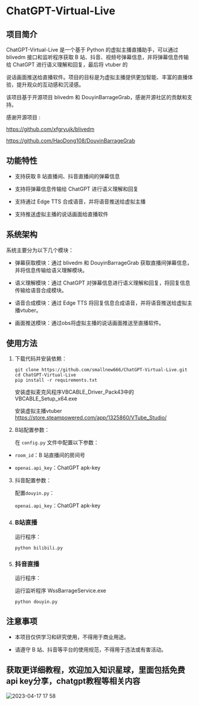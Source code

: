 ChatGPT-Virtual-Live
====================

项目简介
----

ChatGPT-Virtual-Live 是一个基于 Python 的虚拟主播直播助手，可以通过 blivedm 接口和监听程序获取 B 站、抖音、视频号弹幕信息，并将弹幕信息传输给 ChatGPT 进行语义理解和回复，最后将 vtuber 的

说话画面推送给直播软件。项目的目标是为虚拟主播提供更加智能、丰富的直播体验，提升观众的互动感和沉浸感。

该项目基于开源项目 blivedm 和 DouyinBarrageGrab，感谢开源社区的贡献和支持。

感谢开源项目 :

https://github.com/xfgryujk/blivedm

https://github.com/HaoDong108/DouyinBarrageGrab



功能特性
----

*   支持获取 B 站直播间、抖音直播间的弹幕信息
    
*   支持将弹幕信息传输给 ChatGPT 进行语义理解和回复
    
*   支持通过 Edge TTS 合成语音，并将语音推送给虚拟主播
    
*   支持推送虚拟主播的说话画面给直播软件
    

系统架构
----

系统主要分为以下几个模块：

*   弹幕获取模块：通过 blivedm 和 DouyinBarrageGrab 获取直播间弹幕信息，并将信息传输给语义理解模块。
    
*   语义理解模块：通过 ChatGPT 对弹幕信息进行语义理解和回复，将回复信息传输给语音合成模块。
    
*   语音合成模块：通过 Edge TTS 将回复信息合成语音，并将语音推送给虚拟主播vtuber。
    
*   画面推送模块：通过obs将虚拟主播的说话画面推送至直播软件。
    

使用方法
----

1.  下载代码并安装依赖：
    
    ```
    git clone https://github.com/smallnew666/ChatGPT-Virtual-Live.git 
    cd ChatGPT-Virtual-Live 
    pip install -r requirements.txt
    ```
    安装虚拟麦克风程序VBCABLE_Driver_Pack43中的VBCABLE_Setup_x64.exe
    
    安装虚拟主播vtuber  https://store.steampowered.com/app/1325860/VTube_Studio/
    
2.  B站配置参数：
    
    在 `config.py` 文件中配置以下参数：
    

*   `room_id`：B 站直播间的房间号
    
*   `openai.api_key`：ChatGPT apk-key

3.  抖音配置参数：

    配置`douyin.py`：
    
    `openai.api_key`：ChatGPT apk-key
    

4.  ### B站直播
    运行程序：
    
    ```
    python bilibili.py
    ```
5.  ### 抖音直播
    运行程序：
    
    运行监听程序
    WssBarrageService.exe
     ```
    python douyin.py
    ```
注意事项
----

*   本项目仅供学习和研究使用，不得用于商业用途。
    
*   请遵守 B 站、抖音等平台的使用规范，不得用于违法或有害活动。


获取更详细教程，欢迎加入知识星球，里面包括免费api key分享，chatgpt教程等相关内容
----

![2023-04-17 17 58](https://user-images.githubusercontent.com/24582880/233049472-8a731396-933a-4401-a773-f0ed58cc7b13.jpg)

